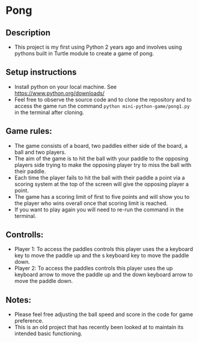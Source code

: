 # Pong 

## Description
- This project is my first using Python 2 years ago and involves using pythons built in Turtle module to create a game of pong. 

## Setup instructions
- Install python on your local machine. See https://www.python.org/downloads/ 
- Feel free to observe the source code and to clone the repository and to access the game run the command `python mini-python-game/pong1.py` in the terminal after cloning.

## Game rules:
- The game consists of a board, two paddles either side of the board, a ball and two players.
- The aim of the game is to hit the ball with your paddle to the opposing players side trying to make the opposing player try to miss the ball with their paddle.
- Each time the player fails to hit the ball with their paddle a point via a scoring system at the top of the screen will give the opposing player a point.
- The game has a scoring limit of first to five points and will show you to the player who wins overall once that scoring limit is reached.
- If you want to play again you will need to re-run the command in the terminal.

## Controlls: 
- Player 1: To access the paddles controls this player uses the a keyboard key to move the paddle up and the s keyboard key to move the paddle down.
- Player 2: To access the paddles controls this player uses the up keyboard arrow to move the paddle up and the down keyboard arrow to move the paddle down.

## Notes:
- Please feel free adjusting the ball speed and score in the code for game preference.
- This is an old project that has recently been looked at to maintain its intended basic functioning.
